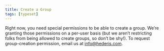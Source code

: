 ```yaml
---
title: Create a Group
tags: [typeset]
---
```

 
<html><body><section data-type="chapter" class="hsecchapter" data-hederis-type="hsecchapter" id="create-group" data-pi-attrs="id: create-group; data-tags: typeset;" role="doc-chapter" data-tags="typeset" data-author-name=" " data-book-title=" " title="Create a Group"><p class="hblkp" data-hederis-type="hblkp" id="pQpO2YZ9I">Right now, you need special permissions to be able to create a group. We&#8217;re granting those permissions on a per-user basis (but we aren&#8217;t restricting folks from being allowed to create groups, so don&#8217;t be shy!). To request group-creation permission, email us at <a href="mailto:info@hederis.com" data-hederis-type="hspana" id="pvGiA0pQJ"><span class="Hyperlink" data-hederis-type="hspnspan" id="ptB86wBiw">info@hederis.com</span></a>. </p></section></body></html>
